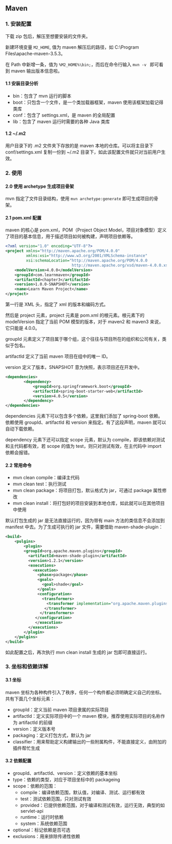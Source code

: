 ## Maven

### 1. 安装配置

下载 zip 包后，解压至想要安装的文件夹。

新建环境变量 `M2_HOME`, 值为 maven 解压后的路径，如 C:\Program Files\apache-maven-3.5.3。

在 Path 中新增一条，值为 `%M2_HOME%\bin;`，而后在命令行输入 `mvn -v ` 即可看到 maven 输出版本信息啦。

#### 1.1 安装目录分析

- bin：包含了 mvn 运行的脚本
- boot：只包含一个文件，是一个类加载器框架，maven 使用该框架加载记得类库
- conf：包含了 settings.xml，是 maven 的全局配置
- lib：包含了 maven 运行时需要的各种 Java 类库

#### 1.2 ~/.m2

用户目录下的 .m2 文件夹下存放的是 maven 本地的仓库。可以将主目录下 conf/settings.xml 复制一份到 ~/.m2 目录下，如此该配置文件就只对当前用户生效。

### 2. 使用

#### 2.0 使用 archetype 生成项目骨架

mvn 指定了文件目录结构，使用 `mvn archetype:generate` 即可生成项目的骨架。

#### 2.1 pom.xml 配置

maven 的核心是 pom.xml，POM（Project Object Model，项目对象模型）定义了项目的基本信息，用于描述项目如何被构建，声明项目依赖等。

```xml
<?xml version="1.0" encoding="UTF-8"?>
<project xmlns="http://maven.apache.org/POM/4.0.0"
         xmlns:xsi="http://www.w3.org/2001/XMLSchema-instance"
         xsi:schemaLocation="http://maven.apache.org/POM/4.0.0
                             http://maven.apache.org/xsd/maven-4.0.0.xsd">
    <modelVersion>4.0.0</modelVersion>
    <groupId>com.learnmaven</groupId>
    <artifactId>chapter3</artifactId>
    <version>1.0.0-SNAPSHOT</version>
    <name>Learn Maven Project</name>
</project>
```

第一行是 XML 头，指定了 xml 的版本和编码方式。

然后是 project 元素，project 元素是 pom.xml 的根元素。根元素下的 modelVersion 指定了当前 POM 模型的版本，对于 maven2 和 maven3 来说，它只能是 4.0.0。

groupId 元素定义了项目属于哪个组，这个往往与项目所在的组织和公司有关，类似于包名。

artifactId 定义了当前 maven 项目在组中的唯一 ID。

version 定义了版本，SNAPSHOT 意为快照，表示项目还在开发中。

```xml
<dependencies>
        <dependency>
            <groupId>org.springframework.boot</groupId>
            <artifactId>spring-boot-starter-web</artifactId>
            <version>4.0.5</version>
        </dependency>
</dependencies>
```

dependencies 元素下可以包含多个依赖，这里我们添加了 spring-boot 依赖。依赖使用 groupId、artifactId 和 version 来指定。有了这段声明，maven 就可以自动下载依赖。

dependency 元素下还可以指定 scope 元素，默认为 compile，即该依赖对测试和主代码都有效，若 scope 的值为 test，则只对测试有效，在主代码中 import 依赖会报错。

#### 2.2 常用命令

- mvn clean compile：编译主代码
- mvn clean test：执行测试
- mvn clean package：将项目打包，默认格式为 jar，可通过 package 属性修改
- mvn clean install：将打包好的项目安装到本地仓库，如此就可以在其他项目中使用

默认打包生成的 jar 是无法直接运行的，因为带有 main 方法的类信息不会添加到 manifest 中去。为了生成可执行的 jar 文件，需要借助 maven-shade-plugin：

```xml
<build>
    <pulgins>
        <plugin>  
        <groupId>org.apache.maven.plugins</groupId>  
          <artifactId>maven-shade-plugin</artifactId>  
          <version>1.2.1</version>  
          <executions>  
            <execution>  
              <phase>package</phase>  
              <goals>  
                <goal>shade</goal>  
              </goals>  
              <configuration>  
                <transformers>  
                  <transformer implementation="org.apache.maven.plugins.shade.resource.ManifestResourceTransformer">            <mainClass>com.learnmvn.youmainclass</mainClass>  
                 </transformer>  
               </transformers>  
             </configuration>  
             </execution>  
          </executions>  
        </plugin>  
    </pulgins>
</build>
```

如此配置之后，再次执行 mvn clean install 生成的 jar 包即可直接运行。

### 3. 坐标和依赖详解

#### 3.1 坐标

maven 坐标为各种构件引入了秩序，任何一个构件都必须明确定义自己的坐标。共有下面几个坐标元素：

- groupId：定义当前 maven 项目隶属的实际项目
- artifactId：定义实际项目中的一个 maven 模块，推荐使用实际项目的名称作为 artifactId 的前缀
- version：定义版本号
- packaging：定义打包方式，默认为 jar
- classifier：用来帮助定义构建输出的一些附属构件，不能直接定义，由附加的插件帮忙生成

#### 3.2 依赖配置

- groupId、artifactId、version：定义依赖的基本坐标
- type：依赖的类型，对应于项目坐标中的 packageing
- scope：依赖的范围：
  - compile：编译依赖范围，默认值，对编译、测试、运行都有效
  - test：测试依赖范围，只对测试有效
  - provided：已提供依赖范围，对于编译和测试有效，运行无效，典型的如 servlet-api
  - runtime：运行时依赖
  - system：系统依赖范围
- optional：标记依赖是否可选
- exclusions：用来排除传递性依赖